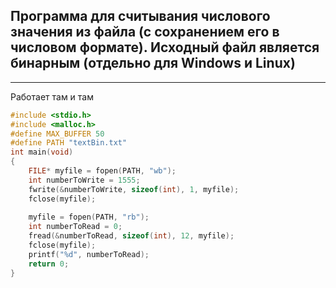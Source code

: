 ## Программа для считывания числового значения из файла (с сохранением его в числовом формате). Исходный файл является бинарным (отдельно для Windows и Linux)

---
Работает там и там
```C
#include <stdio.h>
#include <malloc.h>
#define MAX_BUFFER 50
#define PATH "textBin.txt"
int main(void)
{
	FILE* myfile = fopen(PATH, "wb");
	int numberToWrite = 1555;
	fwrite(&numberToWrite, sizeof(int), 1, myfile);
	fclose(myfile);
	
	myfile = fopen(PATH, "rb");
	int numberToRead = 0;
	fread(&numberToRead, sizeof(int), 12, myfile);
	fclose(myfile);
	printf("%d", numberToRead);
	return 0;
}
```
